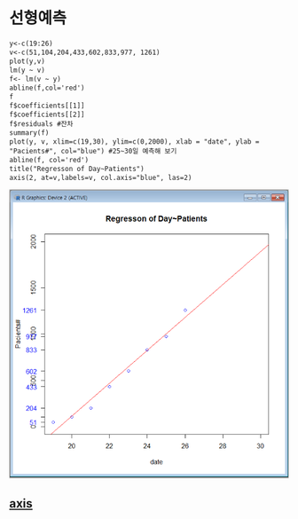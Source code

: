 # 선형예측    
    y<-c(19:26)
    v<-c(51,104,204,433,602,833,977, 1261)
    plot(y,v)
    lm(y ~ v)
    f<- lm(v ~ y)
    abline(f,col='red')
    f
    f$coefficients[[1]]
    f$coefficients[[2]]
    f$residuals #잔차
    summary(f)
    plot(y, v, xlim=c(19,30), ylim=c(0,2000), xlab = "date", ylab = "Pacients#", col="blue") #25~30일 예측해 보기
    abline(f, col='red')
    title("Regresson of Day~Patients")
    axis(2, at=v,labels=v, col.axis="blue", las=2)

![선형예측](./corona19-20200226.PNG)

## [axis](https://www.statmethods.net/advgraphs/axes.html)
